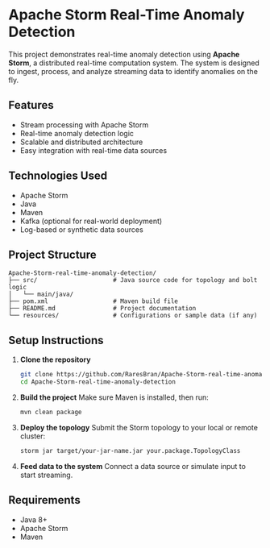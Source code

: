 # Apache Storm Real-Time Anomaly Detection

This project demonstrates real-time anomaly detection using **Apache Storm**, a distributed real-time computation system. The system is designed to ingest, process, and analyze streaming data to identify anomalies on the fly.

## Features

- Stream processing with Apache Storm
- Real-time anomaly detection logic
- Scalable and distributed architecture
- Easy integration with real-time data sources

## Technologies Used

- Apache Storm
- Java
- Maven
- Kafka (optional for real-world deployment)
- Log-based or synthetic data sources

## Project Structure

```
Apache-Storm-real-time-anomaly-detection/
├── src/                     # Java source code for topology and bolt logic
│   └── main/java/
├── pom.xml                  # Maven build file
├── README.md                # Project documentation
└── resources/               # Configurations or sample data (if any)
```

## Setup Instructions

1. **Clone the repository**
   ```bash
   git clone https://github.com/RaresBran/Apache-Storm-real-time-anomaly-detection.git
   cd Apache-Storm-real-time-anomaly-detection
   ```

2. **Build the project**
   Make sure Maven is installed, then run:
   ```bash
   mvn clean package
   ```

3. **Deploy the topology**
   Submit the Storm topology to your local or remote cluster:
   ```bash
   storm jar target/your-jar-name.jar your.package.TopologyClass
   ```

4. **Feed data to the system**
   Connect a data source or simulate input to start streaming.

## Requirements

- Java 8+
- Apache Storm
- Maven
